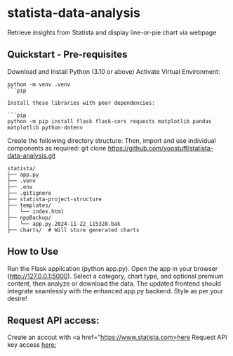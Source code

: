 # statista-data-analysis
Retrieve insights from Statista and display line-or-pie chart via webpage

## Quickstart - Pre-requisites

Download and Install Python (3.10 or above)
Activate Virtual Environment: 
```pip
python -m venv .venv 
```pip

Install these libraries with peer dependencies:

```pip
python -m pip install flask flask-cors requests matplotlib pandas matplotlib python-dotenv 
```

Create the following directory structure:
Then, import and use individual components as required: 
git clone https://github.com/yoostuff/statista-data-analysis.git

```pip
statista/
├── app.py
├── .venv
├── .env
├── .gitignore
├── statista-project-structure
├── templates/
│   └── index.html
├── nppBackup/
│   └── app.py.2024-11-22_115328.bak
├── charts/  # Will store generated charts

```

## How to Use

Run the Flask application (python app.py).
Open the app in your browser (http://127.0.0.1:5000).
Select a category, chart type, and optional premium content, then analyze or download the data.
The updated frontend should integrate seamlessly with the enhanced app.py backend. Style as per your desire!

## Request API access:

Create an accout with <a href="https://www.statista.com>here</a>
Request API key access <a href="https://www.statista.com/1/request/custom-solution/1/form/corporate">here:</a> 

